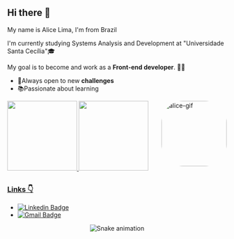 ## Hi there 👋
My name is Alice Lima, I'm from Brazil

I'm currently studying Systems Analysis and Development at "Universidade Santa Cecília"🎓

My goal is to become and work as a **Front-end developer**. 👩‍💻

- 🔎Always open to new **challenges**
- 📚Passionate about learning
 
<div>
  <a href="https://github.com/aliceornelasx">
 <img height="160em" src="https://github-readme-stats.vercel.app/api?username=aliceornelasx&show_icons=true&theme=synthwave&include_all_commits=true&count_private=true"/>
     <img height="160em" src="https://github-readme-stats.vercel.app/api/top-langs/?username=aliceornelasx&layout=compact&langs_count=7&theme=synthwave"/>
    <img align="right"  alt="alice-gif" height="150"style="border-radius:50px;"
src="https://cdn.discordapp.com/attachments/917603968530669572/955722370738450482/alice.gif">
 
   
</div>
  
##
 ### **Links** 👇


  
  - [![Linkedin Badge](https://img.shields.io/badge/-Alice%20Lima-291B3E?style=flat-square&logo=Linkedin&logoColor=ff64da&link=https://https://www.linkedin.com/in/aliceornelasx/)](https://www.linkedin.com/in/aliceornelasx/) 
  - [![Gmail Badge](https://img.shields.io/badge/-aliceornelasx@gmail.com-291B3E?style=flat-square&logo=Gmail&logoColor=ff64da&link=mailto:aliceornelasx@gmail.com)](mailto:aliceornelasx@gmail.com)
    </div>
    
    
  <div align="center">
  
  ![Snake animation](https://github.com/danielbped/danielbped/blob/output/github-contribution-grid-snake.svg)
    
 
  
</div>
    
  </div>
